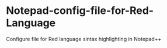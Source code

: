 # Notepad-config-file-for-Red-Language
Configure file for Red language sintax highlighting in Notepad++
